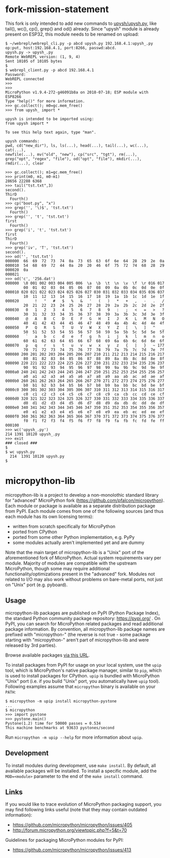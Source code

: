 fork-mission-statement
======================
This fork is only intended to add new commands to [upysh/upysh.py](upysh/upysh.py), like tail(), wc(), cp(), grep() and od() already. Since "upysh" module is already present on ESP32, this module needs to be renamed on upload:
~~~~
$ ~/webrepl/webrepl_cli.py -p abcd upysh.py 192.168.4.1:upysh_.py
op:put, host:192.168.4.1, port:8266, passwd:abcd.
upysh.py -> upysh_.py
Remote WebREPL version: (1, 9, 4)
Sent 10105 of 10105 bytes
$ 
$ webrepl_client.py -p abcd 192.168.4.1
Password: 
WebREPL connected
>>> 
>>> 
MicroPython v1.9.4-272-g46091b8a on 2018-07-18; ESP module with ESP8266
Type "help()" for more information.
>>> gc.collect(); m0=gc.mem_free()
>>> from upysh_ import *

upysh is intended to be imported using:
from upysh import *

To see this help text again, type "man".

upysh commands:
pwd, cd("new_dir"), ls, ls(...), head(...), tail(...), wc(...), cat(...),
newfile(...), mv("old", "new"), cp("src", "tgt"), rm(...),
grep("opt", "regex", "file"), od("opt", "file"), mkdir(...), rmdir(...), clear

>>> gc.collect(); m1=gc.mem_free()
>>> print(m0, m1, m0-m1)
28656 22288 6368
>>> tail("tst.txt",3)
second().
ThirD
  Fourth()
>>> cp("boot.py", "x")
>>> grep('', '\)$', 'tst.txt')
  Fourth()
>>> grep('', 't', 'tst.txt')
first
  Fourth()
>>> grep('i', 't', 'tst.txt')
first
ThirD
  Fourth()
>>> grep('iv', 'T', 'tst.txt')
second().
>>> od('', 'tst.txt')
000000  66  69  72  73  74  0a  73  65  63  6f  6e  64  28  29  2e  0a
000010  54  68  69  72  44  0a  20  20  46  6f  75  72  74  68  28  29
000020  0a
000021
>>> od('c', '256.dat')
000000  \0 001 002 003 004 005 006  \a  \b  \t  \n  \v  \f  \r 016 017
        00  01  02  03  04  05  06  07  08  09  0a  0b  0c  0d  0e  0f
000010 020 021 022 023 024 025 026 027 030 031 032 033 034 035 036 037
        10  11  12  13  14  15  16  17  18  19  1a  1b  1c  1d  1e  1f
000020       !   "   #   $   %   &   '   (   )   *   +   ,   -   .   /
        20  21  22  23  24  25  26  27  28  29  2a  2b  2c  2d  2e  2f
000030   0   1   2   3   4   5   6   7   8   9   :   ;   <   =   >   ?
        30  31  32  33  34  35  36  37  38  39  3a  3b  3c  3d  3e  3f
000040   @   A   B   C   D   E   F   G   H   I   J   K   L   M   N   O
        40  41  42  43  44  45  46  47  48  49  4a  4b  4c  4d  4e  4f
000050   P   Q   R   S   T   U   V   W   X   Y   Z   [   \   ]   ^   _
        50  51  52  53  54  55  56  57  58  59  5a  5b  5c  5d  5e  5f
000060   `   a   b   c   d   e   f   g   h   i   j   k   l   m   n   o
        60  61  62  63  64  65  66  67  68  69  6a  6b  6c  6d  6e  6f
000070   p   q   r   s   t   u   v   w   x   y   z   {   |   }   ~ 177
        70  71  72  73  74  75  76  77  78  79  7a  7b  7c  7d  7e  7f
000080 200 201 202 203 204 205 206 207 210 211 212 213 214 215 216 217
        80  81  82  83  84  85  86  87  88  89  8a  8b  8c  8d  8e  8f
000090 220 221 222 223 224 225 226 227 230 231 232 233 234 235 236 237
        90  91  92  93  94  95  96  97  98  99  9a  9b  9c  9d  9e  9f
0000a0 240 241 242 243 244 245 246 247 250 251 252 253 254 255 256 257
        a0  a1  a2  a3  a4  a5  a6  a7  a8  a9  aa  ab  ac  ad  ae  af
0000b0 260 261 262 263 264 265 266 267 270 271 272 273 274 275 276 277
        b0  b1  b2  b3  b4  b5  b6  b7  b8  b9  ba  bb  bc  bd  be  bf
0000c0 300 301 302 303 304 305 306 307 310 311 312 313 314 315 316 317
        c0  c1  c2  c3  c4  c5  c6  c7  c8  c9  ca  cb  cc  cd  ce  cf
0000d0 320 321 322 323 324 325 326 327 330 331 332 333 334 335 336 337
        d0  d1  d2  d3  d4  d5  d6  d7  d8  d9  da  db  dc  dd  de  df
0000e0 340 341 342 343 344 345 346 347 350 351 352 353 354 355 356 357
        e0  e1  e2  e3  e4  e5  e6  e7  e8  e9  ea  eb  ec  ed  ee  ef
0000f0 360 361 362 363 364 365 366 367 370 371 372 373 374 375 376 377
        f0  f1  f2  f3  f4  f5  f6  f7  f8  f9  fa  fb  fc  fd  fe  ff
000100
>>> wc('upysh_.py')
214 1391 10120 upysh_.py
>>> exit
### closed ###
$ 
$ wc upysh.py
  214  1391 10120 upysh.py
$ 
~~~~


micropython-lib
===============
micropython-lib is a project to develop a non-monolothic standard library
for "advanced" MicroPython fork (https://github.com/pfalcon/micropython).
Each module or package is available as a separate distribution package from
PyPI. Each module comes from one of the following sources (and thus each
module has its own licensing terms):

* written from scratch specifically for MicroPython
* ported from CPython
* ported from some other Python implementation, e.g. PyPy
* some modules actually aren't implemented yet and are dummy

Note that the main target of micropython-lib is a "Unix" port of the
aforementioned fork of MicroPython. Actual system requirements vary per
module. Majority of modules are compatible with the upstream MicroPython,
though some may require additional functionality/optimizations present in
the "advanced" fork. Modules not related to I/O may also work without
problems on bare-metal ports, not just on "Unix" port (e.g. pyboard).


Usage
-----
micropython-lib packages are published on PyPI (Python Package Index),
the standard Python community package repository: https://pypi.org/ .
On PyPI, you can search for MicroPython related packages and read
additional package information. By convention, all micropython-lib package
names are prefixed with "micropython-" (the reverse is not true - some
package starting with "micropython-" aren't part of micropython-lib and
were released by 3rd parties).

Browse available packages [via this
URL](https://pypi.org/search/?q=&o=&c=Programming+Language+%3A%3A+Python+%3A%3A+Implementation+%3A%3A+MicroPython).

To install packages from PyPI for usage on your local system, use the
`upip` tool, which is MicroPython's native package manager, similar to
`pip`, which is used to install packages for CPython. `upip` is bundled
with MicroPython "Unix" port (i.e. if you build "Unix" port, you
automatically have `upip` tool). Following examples assume that
`micropython` binary is available on your `PATH`:

~~~~
$ micropython -m upip install micropython-pystone
...
$ micropython
>>> import pystone
>>> pystone.main()
Pystone(1.2) time for 50000 passes = 0.534
This machine benchmarks at 93633 pystones/second
~~~~

Run `micropython -m upip --help` for more information about `upip`.


Development
-----------
To install modules during development, use `make install`. By default, all
available packages will be installed. To install a specific module, add the
`MOD=<module>` parameter to the end of the `make install` command.


Links
-----
If you would like to trace evolution of MicroPython packaging support,
you may find following links useful (note that they may contain outdated
information):

 * https://github.com/micropython/micropython/issues/405
 * http://forum.micropython.org/viewtopic.php?f=5&t=70

Guidelines for packaging MicroPython modules for PyPI:

 * https://github.com/micropython/micropython/issues/413
